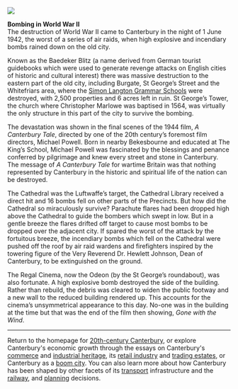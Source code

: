 <a href="https://juncture-digital.org"><img src="https://juncture-digital.org/images/ve-button.png"/></a>
<param author="Richard Maltby" banner="https://stor.artstor.org/stor/ac4c3e2e-745f-401a-be67-b126b36a865e" layout="vtl" title="20th-Century Canterbury: World War II" ve-config/>

<param aliases="Canterbury" eid="Q29303" ve-entity/>
<param aliases="Baedeker" eid="Q669528" ve-entity/>
<param aliases="Whitefriars" eid="Q17064998" ve-entity/>
<param aliases="Simon Langton" eid="Q7519171" ve-entity/>
<param aliases="St George's Tower" eid="Q17641326" ve-entity/>
<param aliases="A Canterbury Tale" eid="Q133466" ve-entity/>
<param aliases="Michael Powell" eid="Q55234" ve-entity/>
<param aliases="Bekesbourne" eid="Q4881598" ve-entity/>
<param aliases="the Cathedral" eid="Q29265" ve-entity/>
<param aliases="Hewlett Johnson" eid="Q1775303" ve-entity/>
<param aliases="Odeon" eid="Q40472386" ve-entity/>
<param aliases="King's School" eid="Q3360332" ve-entity/>

**Bombing in World War II**   
The destruction of World War II came to Canterbury in the night of 1 June 1942, the worst of a series of air raids, when high explosive and incendiary bombs rained down on the old city.
<param ve-image-v2 manifest="https://iiif.juncture-digital.org/wc:Bundesarchiv_Bild_101I-662-6659-37%2C_Flugzeug_Messerschmitt_Me_109.jpg/manifest.json">

Known as the Baedeker Blitz (a name derived from German tourist guidebooks which were used to generate revenge attacks on English cities of historic and cultural interest) there was massive destruction to the eastern part of the old city, including Burgate, St George’s Street and the Whitefriars area, where the [Simon Langton Grammar Schools](/canterbury/20c-canterbury-education) were destroyed, with 2,500 properties and 6 acres left in ruin. St George’s Tower, the church where Christopher Marlowe was baptised in 1564, was virtually the only structure in this part of the city to survive the bombing.
<param attribution="Public domain" label="St George's Street" url="https://stor.artstor.org/stor/a88a700f-df99-46c1-ba05-e5809a9d9e77" ve-image/>
<param attribution="Public domain" label="Simon Langton Grammar Schools when co-located" url="https://stor.artstor.org/stor/dfa23143-29ed-4551-b01f-7a93dfd04724" ve-image/>
<param label="Simon Langton Girls' Grammar School" url="https://stor.artstor.org/stor/a5222b83-766a-49ce-a3e5-6ff598aecee5" ve-image/>
<param label="Simon Langton Boys' Grammar School" url="https://stor.artstor.org/stor/efb430e3-c025-4ddd-a976-bc985277273c" ve-image/>
<param ve-image-v2 manifest="https://iiif.juncture-digital.org/wc:Tower_of_St_George_the_Martyr_Canterbury_2.jpg/manifest.json">

The devastation was shown in the final scenes of the 1944 film, *A Canterbury Tale*, directed by one of the 20th century’s foremost film directors, Michael Powell. Born in nearby Bekesbourne and educated at The King’s School, Michael Powell was fascinated by the blessings and penance conferred by pilgrimage and knew every street and stone in Canterbury. The message of *A Canterbury Tale* for wartime Britain was that nothing represented by Canterbury in the historic and spiritual life of the nation can be destroyed.
<param attribution="Peter Henderson, by permission" label="Mint Yard, King's School, Canterbury" url="https://stor.artstor.org/stor/c7538ee6-6e4e-4321-a748-578148758e2a" ve-image/>
<param ve-image-v2 manifest="https://iiif.juncture-digital.org/wc:The_King%27s_School_War_Memorial.jpg/manifest.json">

The Cathedral was the Luftwaffe’s target, the Cathedral Library received a direct hit and 16 bombs fell on other parts of the Precincts. But how did the Cathedral so miraculously survive? Parachute flares had been dropped high above the Cathedral to guide the bombers which swept in low. But in a gentle breeze the flares drifted off target to cause most bombs to be dropped over the adjacent city. If spared the worst of the attack by the fortuitous breeze, the incendiary bombs which fell on the Cathedral were pushed off the roof by air raid wardens and firefighters inspired by the towering figure of the Very Reverend Dr. Hewlett Johnson, Dean of Canterbury, to be extinguished on the ground. 
<param ve-image-v2 manifest="https://iiif.juncture-digital.org/wc:Canterbury_Cathedral_-_Portal_Nave_Cross-spire.jpeg/manifest.json">

The Regal Cinema, now the Odeon (by the St George’s roundabout), was also fortunate. A high explosive bomb destroyed the side of the building. Rather than rebuild, the debris was cleared to widen the public footway and a new wall to the reduced building rendered up. This accounts for the cinema’s unsymmetrical appearance to this day. No-one was in the building at the time but that was the end of the film then showing, *Gone with the Wind*.
<param center="Q40472386" ve-map zoom="15"/>

***

Return to the homepage for [20th-century Canterbury](/canterbury/20c-canterbury-home), or explore Canterbury's economic growth through the essays on Canterbury's [commerce](/canterbury/20c-canterbury-commerce) and [industrial heritage](/canterbury/20c-canterbury-industrial), its [retail industry](/canterbury/20c-canterbury-retail-store) and [trading estates](/canterbury/20c-canterbury-trading-estates), or Canterbury as a [boom city](/canterbury/20c-canterbury-boom-city). You can also learn more about how Canterbury has been shaped by other facets of its [transport](/canterbury/20c-canterbury-transport) infrastructure and the [railway](/canterbury/20c-canterbury-railway), and [planning](/canterbury/20c-canterbury-planning) decisions.
<param ve-image-v2 manifest="https://iiif.juncture-digital.org/wc:Canterbury_Cathedral_-_Portal_Nave_Cross-spire.jpeg/manifest.json"> 
